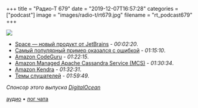 +++
title = "Радио-Т 679"
date = "2019-12-07T16:57:28"
categories = ["podcast"]
image = "images/radio-t/rt679.jpg"
filename = "rt_podcast679"
+++

![](https://radio-t.com/images/radio-t/rt679.jpg)

- [Space — новый продукт от JetBrains](https://habr.com/ru/company/JetBrains/blog/478866/) - *00:02:20*.
- [Самый популярный пример оказался с ошибкой](http://www.opennet.ru/opennews/art.shtml?num=51982) - *01:15:10*.
- [Amazon CodeGuru](https://aws.amazon.com/codeguru/) - *01:22:15*.
- [Amazon Managed Apache Cassandra Service (MCS)](https://aws.amazon.com/blogs/aws/new-amazon-managed-apache-cassandra-service-mcs/) - *01:30:34*.
- [Amazon Kendra](https://aws.amazon.com/kendra/) - *01:32:31*.
- [Темы слушателей](https://radio-t.com/p/2019/12/03/prep-679/) - *01:59:49*.

*Спонсор этого выпуска [DigitalOcean](https://do.co/radiot)*


[аудио](https://cdn.radio-t.com/rt_podcast679.mp3) • [лог чата](https://chat.radio-t.com/logs/radio-t-679.html)
<audio src="https://cdn.radio-t.com/rt_podcast679.mp3" preload="none"></audio>
